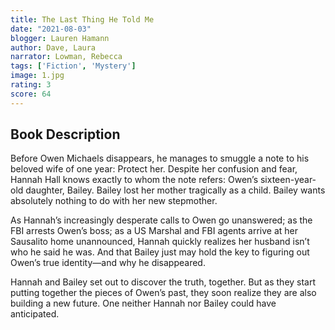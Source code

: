 ```yaml
---
title: The Last Thing He Told Me
date: "2021-08-03"
blogger: Lauren Hamann
author: Dave, Laura
narrator: Lowman, Rebecca
tags: ['Fiction', 'Mystery']
image: 1.jpg
rating: 3
score: 64
---
```



## Book Description

Before Owen Michaels disappears, he manages to smuggle a note to his beloved wife of one year: Protect her. Despite her confusion and fear, Hannah Hall knows exactly to whom the note refers: Owen’s sixteen-year-old daughter, Bailey. Bailey lost her mother tragically as a child. Bailey wants absolutely nothing to do with her new stepmother.

As Hannah’s increasingly desperate calls to Owen go unanswered; as the FBI arrests Owen’s boss; as a US Marshal and FBI agents arrive at her Sausalito home unannounced, Hannah quickly realizes her husband isn’t who he said he was. And that Bailey just may hold the key to figuring out Owen’s true identity—and why he disappeared.

Hannah and Bailey set out to discover the truth, together. But as they start putting together the pieces of Owen’s past, they soon realize they are also building a new future. One neither Hannah nor Bailey could have anticipated.
